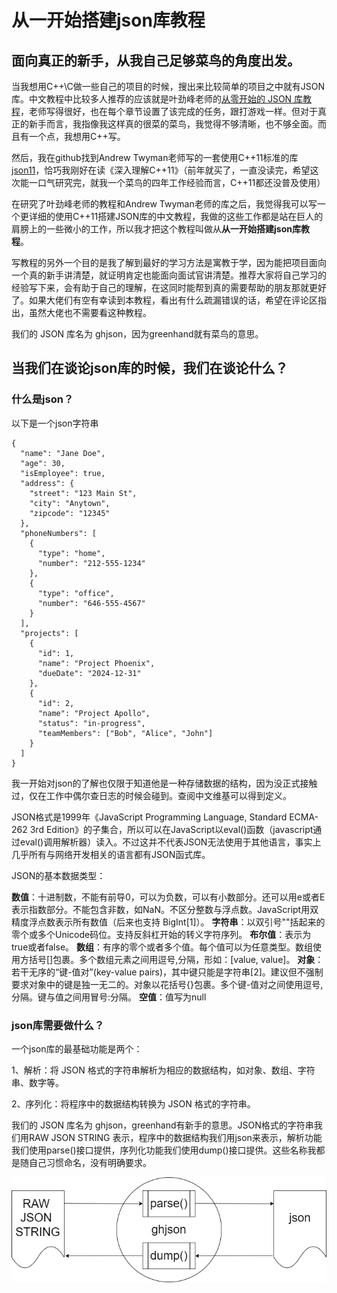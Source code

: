 # 从一开始搭建json库教程

## 面向真正的新手，从我自己足够菜鸟的角度出发。

当我想用C++\C做一些自己的项目的时候，搜出来比较简单的项目之中就有JSON库。中文教程中比较多人推荐的应该就是叶劲峰老师的[从零开始的 JSON 库教程](https://zhuanlan.zhihu.com/p/22457315)，老师写得很好，也在每个章节设置了该完成的任务，跟打游戏一样。但对于真正的新手而言，我指像我这样真的很菜的菜鸟，我觉得不够清晰，也不够全面。而且有一个点，我想用C++写。

然后，我在github找到Andrew Twyman老师写的一套使用C++11标准的库[json11](https://github.com/dropbox/json11)，恰巧我刚好在读《深入理解C++11》（前年就买了，一直没读完，希望这次能一口气研究完，就我一个菜鸟的四年工作经验而言，C++11都还没普及使用）

在研究了叶劲峰老师的教程和Andrew Twyman老师的库之后，我觉得我可以写一个更详细的使用C++11搭建JSON库的中文教程，我做的这些工作都是站在巨人的肩膀上的一些微小的工作，所以我才把这个教程叫做从**从一开始搭建json库教程**。

写教程的另外一个目的是我了解到最好的学习方法是寓教于学，因为能把项目面向一个真的新手讲清楚，就证明肯定也能面向面试官讲清楚。推荐大家将自己学习的经验写下来，会有助于自己的理解，在这同时能帮到真的需要帮助的朋友那就更好了。如果大佬们有空有幸读到本教程，看出有什么疏漏错误的话，希望在评论区指出，虽然大佬也不需要看这种教程。

我们的 JSON 库名为 ghjson，因为greenhand就有菜鸟的意思。

## 当我们在谈论json库的时候，我们在谈论什么？

### 什么是json？

以下是一个json字符串
~~~
{
  "name": "Jane Doe",
  "age": 30,
  "isEmployee": true,
  "address": {
    "street": "123 Main St",
    "city": "Anytown",
    "zipcode": "12345"
  },
  "phoneNumbers": [
    {
      "type": "home",
      "number": "212-555-1234"
    },
    {
      "type": "office",
      "number": "646-555-4567"
    }
  ],
  "projects": [
    {
      "id": 1,
      "name": "Project Phoenix",
      "dueDate": "2024-12-31"
    },
    {
      "id": 2,
      "name": "Project Apollo",
      "status": "in-progress",
      "teamMembers": ["Bob", "Alice", "John"]
    }
  ]
}
~~~

我一开始对json的了解也仅限于知道他是一种存储数据的结构，因为没正式接触过，仅在工作中偶尔查日志的时候会碰到。查阅中文维基可以得到定义。

JSON格式是1999年《JavaScript Programming Language, Standard ECMA-262 3rd Edition》的子集合，所以可以在JavaScript以eval()函数（javascript通过eval()调用解析器）读入。不过这并不代表JSON无法使用于其他语言，事实上几乎所有与网络开发相关的语言都有JSON函式库。

JSON的基本数据类型：

**数值**：十进制数，不能有前导0，可以为负数，可以有小数部分。还可以用e或者E表示指数部分。不能包含非数，如NaN。不区分整数与浮点数。JavaScript用双精度浮点数表示所有数值（后来也支持 BigInt[1]）。
**字符串**：以双引号""括起来的零个或多个Unicode码位。支持反斜杠开始的转义字符序列。
**布尔值**：表示为true或者false。
**数组**：有序的零个或者多个值。每个值可以为任意类型。数组使用方括号[]包裹。多个数组元素之间用逗号,分隔，形如：[value, value]。
**对象**：若干无序的“键-值对”(key-value pairs)，其中键只能是字符串[2]。建议但不强制要求对象中的键是独一无二的。对象以花括号{}包裹。多个键-值对之间使用逗号,分隔。键与值之间用冒号:分隔。
**空值**：值写为null

### json库需要做什么？

一个json库的最基础功能是两个：

1、解析：将 JSON 格式的字符串解析为相应的数据结构，如对象、数组、字符串、数字等。

2、序列化：将程序中的数据结构转换为 JSON 格式的字符串。

我们的 JSON 库名为 ghjson，greenhand有新手的意思。JSON格式的字符串我们用RAW JSON STRING 表示，程序中的数据结构我们用json来表示，解析功能我们使用parse()接口提供，序列化功能我们使用dump()接口提供。这些名称我都是随自己习惯命名，没有明确要求。

![DFD](pics\DataFlowDiagram.png)

